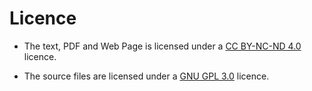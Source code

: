 # Licence

- The text, PDF and Web Page is licensed under a [CC BY-NC-ND 4.0](https://creativecommons.org/licenses/by-nc-nd/4.0/) licence.

- The source files are licensed under a [GNU GPL 3.0](https://www.gnu.org/licenses/gpl-3.0.en.html#license-text) licence.